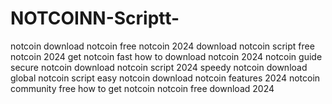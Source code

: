 # NOTCOINN-Scriptt-
 notcoin download notcoin free notcoin 2024 download notcoin script free notcoin 2024 get notcoin fast how to download notcoin 2024 notcoin guide secure notcoin download notcoin script 2024 speedy notcoin download global notcoin script easy notcoin download notcoin features 2024 notcoin community free how to get notcoin notcoin free download 2024
